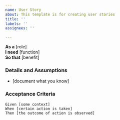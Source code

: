 ```yaml
---
name: User Story
about: This template is for creating user stories
title: ''
labels: ''
assignees: ''

---
```


**As a** [role]  
 **I need** [function]  
 **So that** [benefit]  
   
 ### Details and Assumptions
 * [document what you know]
   
 ### Acceptance Criteria 

 ```gherkin
 Given [some context]
 When [certain action is taken]
 Then [the outcome of action is observed]
 ```
